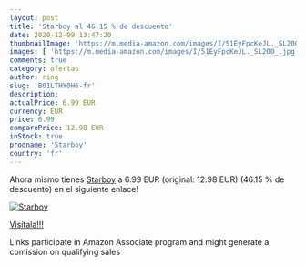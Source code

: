 ```yaml
---
layout: post
title: 'Starboy al 46.15 % de descuento'
date: 2020-12-09 13:47:20
thumbnailImage: 'https://m.media-amazon.com/images/I/51EyFpcKeJL._SL200_.jpg'
images: [ 'https://m.media-amazon.com/images/I/51EyFpcKeJL._SL200_.jpg' ]
comments: true
category: ofertas
author: ring
slug: 'B01LTHY0H6-fr'
description:
actualPrice: 6.99 EUR
currency: EUR
price: 6.99
comparePrice: 12.98 EUR
inStock: true
prodname: 'Starboy'
country: 'fr'
---
```


Ahora mismo tienes [Starboy](https://www.amazon.fr/dp/B01LTHY0H6/?tag=tolees0d-21) a 6.99 EUR (original: 12.98 EUR) (46.15 %  de descuento) en el siguiente enlace!

[![Starboy](https://m.media-amazon.com/images/I/51EyFpcKeJL._SL200_.jpg)](https://www.amazon.fr/dp/B01LTHY0H6/?tag=tolees0d-21)

[Visítala!!!](https://www.amazon.fr/dp/B01LTHY0H6/?tag=tolees0d-21)

Links participate in Amazon Associate program and might generate a comission on qualifying sales
